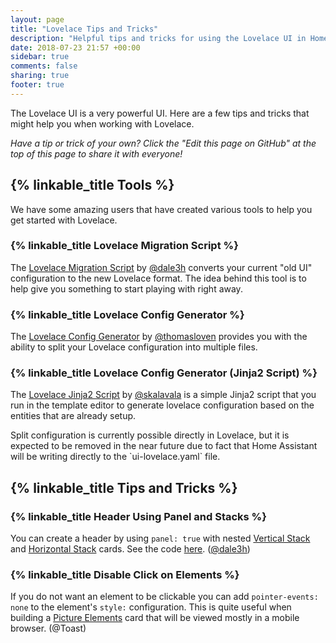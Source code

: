```yaml
---
layout: page
title: "Lovelace Tips and Tricks"
description: "Helpful tips and tricks for using the Lovelace UI in Home Assistant."
date: 2018-07-23 21:57 +00:00
sidebar: true
comments: false
sharing: true
footer: true
---
```


The Lovelace UI is a very powerful UI. Here are a few tips and tricks that
might help you when working with Lovelace.

*Have a tip or trick of your own? Click the "Edit this page on GitHub" at the
top of this page to share it with everyone!*

## {% linkable_title Tools %}

We have some amazing users that have created various tools to help you get
started with Lovelace.

### {% linkable_title Lovelace Migration Script %}

The [Lovelace Migration Script][migration-script] by [@dale3h] converts your
current "old UI" configuration to the new Lovelace format. The idea behind
this tool is to help give you something to start playing with right away.

### {% linkable_title Lovelace Config Generator %}

The [Lovelace Config Generator][config-generator] by [@thomasloven] provides
you with the ability to split your Lovelace configuration into multiple files.

### {% linkable_title Lovelace Config Generator (Jinja2 Script) %}

The [Lovelace Jinja2 Script][lovelace-jinja] by [@skalavala] is a simple Jinja2 script that you run in the template editor to generate lovelace configuration based on the entities that are already setup. 

<p class='note'>
  Split configuration is currently possible directly in Lovelace, but it
  is expected to be removed in the near future due to fact that Home Assistant
  will be writing directly to the `ui-lovelace.yaml` file.
</p>

## {% linkable_title Tips and Tricks %}

### {% linkable_title Header Using Panel and Stacks %}

You can create a header by using `panel: true` with nested
[Vertical Stack][vertical-stack] and [Horizontal Stack][horizontal-stack]
cards. See the code [here][header-stacks]. ([@dale3h])

### {% linkable_title Disable Click on Elements %}

If you do not want an element to be clickable you can add `pointer-events: none`
to the element's `style:` configuration. This is quite useful when building a
[Picture Elements][picture-elements] card that will be viewed mostly in a
mobile browser. (@Toast)

[@dale3h]: https://github.com/dale3h
[@thomasloven]: https://github.com/thomasloven
[@skalavala]: https://github.com/skalavala
[config-generator]: https://github.com/thomasloven/homeassistant-lovelace-gen
[header-stacks]: https://gist.github.com/dale3h/37b34aebb0c336ffd5fb877c2651097a
[horizontal-stack]: /lovelace/horizontal-stack/
[migration-script]: https://github.com/dale3h/python-lovelace
[picture-elements]: /lovelace/picture-elements/
[vertical-stack]: /lovelace/vertical-stack/
[lovelace-jinja]: https://sharethelove.io/tools/jinja-magic-scripts
